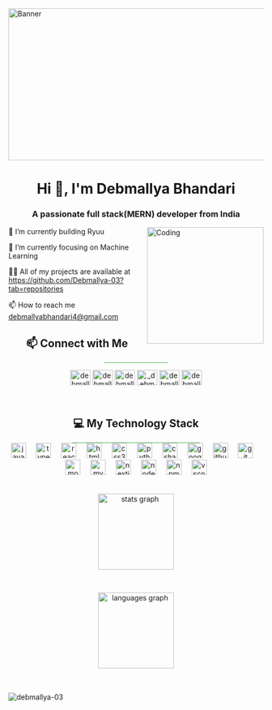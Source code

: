<img align="top" alt="Banner" width="1000" height="300" src="https://i.pinimg.com/originals/90/a5/e0/90a5e023d3b46c2f9b08e547bd7cfd5e.gif">
<h1 align="center">Hi 👋, I'm Debmallya Bhandari</h1>
<h3 align="center">A passionate full stack(MERN) developer from India</h3>
<img align="right" alt="Coding" width="230" src="https://i.pinimg.com/originals/a0/fa/78/a0fa7887fde9ff467e1d038fba6605a9.gif">





🔭 I’m currently building Ryuu

🌱 I’m currently focusing on Machine Learning

👨‍💻 All of my projects are available at https://github.com/Debmallya-03?tab=repositories

📫 How to reach me debmallyabhandari4@gmail.com

<h2 align="center">
   📫 Connect with Me
</h2>
<div style="width: 25%; height: 1px; background-color: #4CAF50; margin: auto; display: block;"></div>



<p align="center">
<a href="https://twitter.com/debmallyaaj" target="blank"><img align="center" src="https://raw.githubusercontent.com/rahuldkjain/github-profile-readme-generator/master/src/images/icons/Social/twitter.svg" alt="debmallyaaj" height="30" width="40" /></a>
<a href="https://linkedin.com/in/debmallya-bhandari-b55170233" target="blank"><img align="center" src="https://raw.githubusercontent.com/rahuldkjain/github-profile-readme-generator/master/src/images/icons/Social/linked-in-alt.svg" alt="debmallya-bhandari-b55170233" height="30" width="40" /></a>
<a href="https://fb.com/debmallya bhandari" target="blank"><img align="center" src="https://raw.githubusercontent.com/rahuldkjain/github-profile-readme-generator/master/src/images/icons/Social/facebook.svg" alt="debmallya bhandari" height="30" width="40" /></a>
<a href="https://instagram.com/_debmallya_ic98" target="blank"><img align="center" src="https://raw.githubusercontent.com/rahuldkjain/github-profile-readme-generator/master/src/images/icons/Social/instagram.svg" alt="_debmallya_ic98" height="30" width="40" /></a>
<a href="https://www.hackerrank.com/debmallyabhanda1" target="blank"><img align="center" src="https://raw.githubusercontent.com/rahuldkjain/github-profile-readme-generator/master/src/images/icons/Social/hackerrank.svg" alt="debmallyabhanda1" height="30" width="40" /></a>
<a href="https://www.leetcode.com/debmallya-03" target="blank"><img align="center" src="https://raw.githubusercontent.com/rahuldkjain/github-profile-readme-generator/master/src/images/icons/Social/leet-code.svg" alt="debmallya-03" height="30" width="40" /></a>
</p>

<br>
<h2 align="center">
   💻 My Technology Stack  
</h2>
<div style="width: 50%; height: 1px; background-color: #4CAF50; margin: auto;"></div>

<div align="center">
  <img src="https://cdn.jsdelivr.net/gh/devicons/devicon/icons/javascript/javascript-original.svg" height="30" alt="javascript logo"  />
  <img width="12" />
  <img src="https://cdn.jsdelivr.net/gh/devicons/devicon/icons/typescript/typescript-original.svg" height="30" alt="typescript logo"  />
  <img width="12" />
  <img src="https://cdn.jsdelivr.net/gh/devicons/devicon/icons/react/react-original.svg" height="30" alt="react logo"  />
  <img width="12" />
  <img src="https://cdn.jsdelivr.net/gh/devicons/devicon/icons/html5/html5-original.svg" height="30" alt="html5 logo"  />
  <img width="12" />
  <img src="https://cdn.jsdelivr.net/gh/devicons/devicon/icons/css3/css3-original.svg" height="30" alt="css3 logo"  />
  <img width="12" />
  <img src="https://cdn.jsdelivr.net/gh/devicons/devicon/icons/python/python-original.svg" height="30" alt="python logo"  />
  <img width="12" />
  <img src="https://cdn.jsdelivr.net/gh/devicons/devicon/icons/csharp/csharp-original.svg" height="30" alt="csharp logo"  />
  <img width="12" />
  <img src="https://cdn.jsdelivr.net/gh/devicons/devicon/icons/googlecloud/googlecloud-original.svg" height="30" alt="googlecloud logo"  />
  <img width="12" />
  <img src="https://cdn.jsdelivr.net/gh/devicons/devicon/icons/github/github-original.svg" height="30" alt="github logo"  />
  <img width="12" />
  <img src="https://cdn.jsdelivr.net/gh/devicons/devicon/icons/git/git-original.svg" height="30" alt="git logo"  />
  <img width="12" />
  <img src="https://cdn.jsdelivr.net/gh/devicons/devicon/icons/mongodb/mongodb-original.svg" height="30" alt="mongodb logo"  />
  <img width="12" />
  <img src="https://cdn.jsdelivr.net/gh/devicons/devicon/icons/mysql/mysql-original.svg" height="30" alt="mysql logo"  />
  <img width="12" />
  <img src="https://cdn.jsdelivr.net/gh/devicons/devicon/icons/nextjs/nextjs-original.svg" height="30" alt="nextjs logo"  />
  <img width="12" />
  <img src="https://cdn.jsdelivr.net/gh/devicons/devicon/icons/nodejs/nodejs-original.svg" height="30" alt="nodejs logo"  />
  <img width="12" />
  <img src="https://cdn.jsdelivr.net/gh/devicons/devicon/icons/npm/npm-original-wordmark.svg" height="30" alt="npm logo"  />
  <img width="12" />
  <img src="https://cdn.jsdelivr.net/gh/devicons/devicon/icons/vscode/vscode-original.svg" height="30" alt="vscode logo"  />
</div>



<br>
<br>

<div align="center" style="display: flex; flex-direction: column; align-items: center;">
  <img src="https://github-readme-stats.vercel.app/api?username=Debmallya-03&hide_title=false&hide_rank=false&show_icons=true&include_all_commits=true&count_private=true&disable_animations=false&theme=dracula&locale=en&hide_border=false" height="150" alt="stats graph" />

  <br> <!-- Optional spacing between images -->

  <img src="https://github-readme-stats.vercel.app/api/top-langs?username=Debmallya-03&locale=en&hide_title=false&layout=compact&card_width=320&langs_count=5&theme=dracula&hide_border=false" height="150" alt="languages graph" />
</div>

</div>
<br>
<br>

<p align="left"> <img src="https://komarev.com/ghpvc/?username=debmallya-03&label=Profile%20views&color=0e75b6&style=flat" alt="debmallya-03" /> </p>



